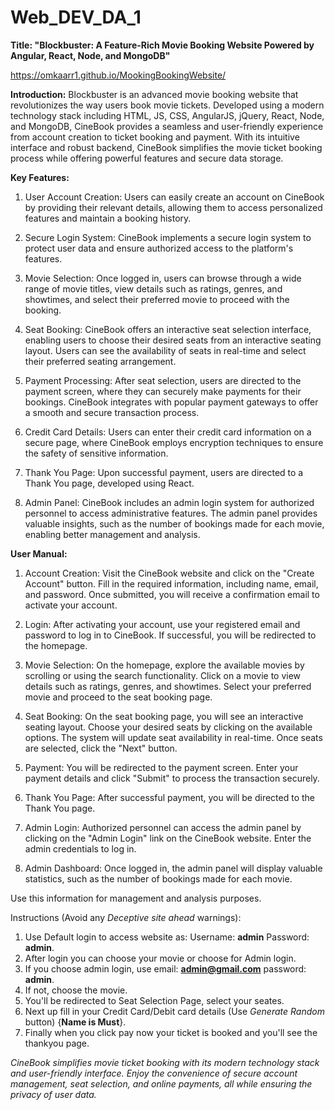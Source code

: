 # Web_DEV_DA_1

**Title: "Blockbuster: A Feature-Rich Movie Booking Website Powered by Angular, React, Node, and MongoDB"**

https://omkaarr1.github.io/MookingBookingWebsite/

**Introduction:**
Blockbuster is an advanced movie booking website that revolutionizes the way users book movie tickets. Developed using a modern technology stack including HTML, JS, CSS, AngularJS, jQuery, React, Node, and MongoDB, CineBook provides a seamless and user-friendly experience from account creation to ticket booking and payment. With its intuitive interface and robust backend, CineBook simplifies the movie ticket booking process while offering powerful features and secure data storage.

**Key Features:**
1. User Account Creation: Users can easily create an account on CineBook by providing their relevant details, allowing them to access personalized features and maintain a booking history.

2. Secure Login System: CineBook implements a secure login system to protect user data and ensure authorized access to the platform's features.

3. Movie Selection: Once logged in, users can browse through a wide range of movie titles, view details such as ratings, genres, and showtimes, and select their preferred movie to proceed with the booking.

4. Seat Booking: CineBook offers an interactive seat selection interface, enabling users to choose their desired seats from an interactive seating layout. Users can see the availability of seats in real-time and select their preferred seating arrangement.

5. Payment Processing: After seat selection, users are directed to the payment screen, where they can securely make payments for their bookings. CineBook integrates with popular payment gateways to offer a smooth and secure transaction process.

6. Credit Card Details: Users can enter their credit card information on a secure page, where CineBook employs encryption techniques to ensure the safety of sensitive information.

7. Thank You Page: Upon successful payment, users are directed to a Thank You page, developed using React.

8. Admin Panel: CineBook includes an admin login system for authorized personnel to access administrative features. The admin panel provides valuable insights, such as the number of bookings made for each movie, enabling better management and analysis.

**User Manual:**
1. Account Creation: Visit the CineBook website and click on the "Create Account" button. Fill in the required information, including name, email, and password. Once submitted, you will receive a confirmation email to activate your account.

2. Login: After activating your account, use your registered email and password to log in to CineBook. If successful, you will be redirected to the homepage.

3. Movie Selection: On the homepage, explore the available movies by scrolling or using the search functionality. Click on a movie to view details such as ratings, genres, and showtimes. Select your preferred movie and proceed to the seat booking page.

4. Seat Booking: On the seat booking page, you will see an interactive seating layout. Choose your desired seats by clicking on the available options. The system will update seat availability in real-time. Once seats are selected, click the "Next" button.

5. Payment: You will be redirected to the payment screen. Enter your payment details and click "Submit" to process the transaction securely.

6. Thank You Page: After successful payment, you will be directed to the Thank You page.

7. Admin Login: Authorized personnel can access the admin panel by clicking on the "Admin Login" link on the CineBook website. Enter the admin credentials to log in.

8. Admin Dashboard: Once logged in, the admin panel will display valuable statistics, such as the number of bookings made for each movie.

 Use this information for management and analysis purposes.

Instructions (Avoid any _Deceptive site ahead_ warnings):
1. Use Default login to access website as: Username: **admin** Password: **admin**.
2. After login you can choose your movie or choose for Admin login.
3. If you choose admin login, use email: **admin@gmail.com** password: **admin**.
4. If not, choose the movie.
5. You'll be redirected to Seat Selection Page, select your seates.
6. Next up fill in your Credit Card/Debit card details (Use _Generate Random_ button) {**Name is Must**}.
7. Finally when you click pay now your ticket is booked and you'll see the thankyou page.

_CineBook simplifies movie ticket booking with its modern technology stack and user-friendly interface. Enjoy the convenience of secure account management, seat selection, and online payments, all while ensuring the privacy of user data._
